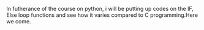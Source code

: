 In futherance of the course on python, i will be putting up codes on the IF, Else loop functions and see how it varies compared to C programming.Here we come.
